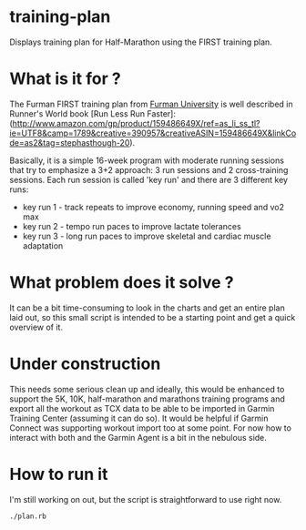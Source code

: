 training-plan
=============

Displays training plan for Half-Marathon using the FIRST training plan.

# What is it for ?
The Furman FIRST training plan from [Furman University](http://www.furmanfirst.com/) is well described in 
Runner's World book [Run Less Run Faster]: (http://www.amazon.com/gp/product/159486649X/ref=as_li_ss_tl?ie=UTF8&camp=1789&creative=390957&creativeASIN=159486649X&linkCode=as2&tag=stephasthough-20).

Basically, it is a simple 16-week program with moderate running sessions that try to emphasize a 3+2 approach: 3 run sessions and 2 cross-training sessions. Each run session is called 'key run' and there are 3 different key runs:
* key run 1 - track repeats to improve economy, running speed and vo2 max
* key run 2 - tempo run paces to improve lactate tolerances
* key run 3 - long run paces to improve skeletal and cardiac muscle adaptation


# What problem does it solve ?
It can be a bit time-consuming to look in the charts and get an entire plan laid out, so
this small script is intended to be a starting point and get a quick overview of it.

# Under construction
This needs some serious clean up and ideally, this would be enhanced to support the 5K, 10K, half-marathon and marathons training programs and export all the workout as TCX data to be able to be imported in Garmin Training Center (assuming it can do so). It would be helpful if Garmin Connect
was supporting workout import too at some point. For now how to interact with both and the Garmin Agent is a bit in the nebulous side.


# How to run it
I'm still working on out, but the script is straightforward to use right now.

    ./plan.rb 
